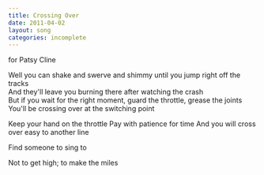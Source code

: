 ```yaml
---
title: Crossing Over
date: 2011-04-02
layout: song
categories: incomplete
---
```

<div class="notes">for Patsy Cline</div>

Well you can shake and swerve and shimmy until you jump right off the tracks  
And they'll leave you burning there after watching the crash  
But if you wait for the right moment, guard the throttle, grease the joints  
You'll be crossing over at the switching point

<div class="chorus">Keep your hand on the throttle  
Pay with patience for time  
And you will cross over easy to another line</div>

Find someone to sing to

Not to get high; to make the miles
